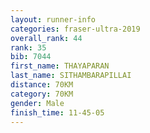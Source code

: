 ```yaml
---
layout: runner-info 
categories: fraser-ultra-2019 
overall_rank: 44
rank: 35
bib: 7044
first_name: THAYAPARAN
last_name: SITHAMBARAPILLAI
distance: 70KM
category: 70KM
gender: Male
finish_time: 11-45-05
---
```

